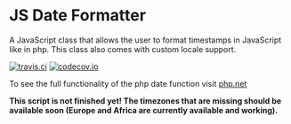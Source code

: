 # JS Date Formatter
A JavaScript class that allows the user to format timestamps in JavaScript like in php. This class also comes with custom locale support.

[![travis.ci](https://travis-ci.org/MarkusWME/JS-Date-Formatter.svg?branch=master)](https://travis-ci.org/MarkusWME/JS-Date-Formatter)
[![codecov.io](https://codecov.io/gh/MarkusWME/JS-Date-Formatter/branch/master/graph/badge.svg)](https://codecov.io/github/MarkusWME/JS-Date-Formatter?branch=master)

To see the full functionality of the php date function visit [php.net](http://nl3.php.net/manual/de/function.date.php "Link to php.net date function description")

**This script is not finished yet! The timezones that are missing should be available soon (Europe and Africa are currently available and working).**